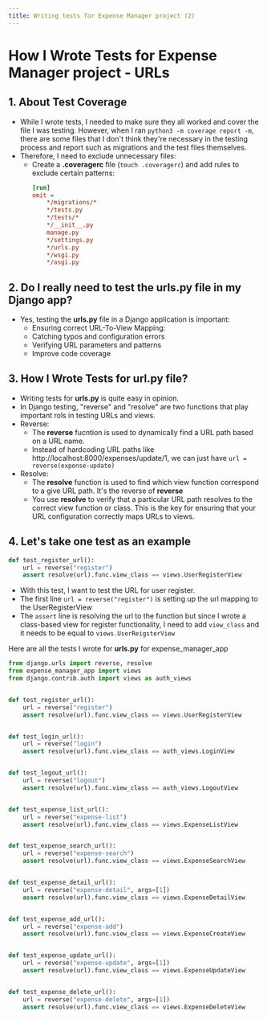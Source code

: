 ```yaml
---
title: Writing tests for Expense Manager project (2)
---
```


# How I Wrote Tests for Expense Manager project - URLs

## 1. About Test Coverage
- While I wrote tests, I needed to make sure they all worked and cover the file I was testing. However, when I ran ```python3 -m coverage report -m```, there are some files that I don't think they're necessary in the testing process and report such as migrations and the test files themselves.
- Therefore, I need to exclude unnecessary files:
    * Create a <b>.coveragerc</b> file (```touch .coveragerc```) and add rules to exclude certain patterns:
        ```ini
        [run]
        omit =
            */migrations/*
            */tests.py
            */tests/*
            */__init__.py
            manage.py
            */settings.py
            */urls.py
            */wsgi.py
            */asgi.py
        ```

## 2. Do I really need to test the urls.py file in my Django app?
- Yes, testing the <b>urls.py</b> file in a Django application is important:
    * Ensuring correct URL-To-View Mapping:
    * Catching typos and configuration errors
    * Verifying URL parameters and patterns
    * Improve code coverage


## 3. How I Wrote Tests for url.py file?
- Writing tests for <b>urls.py</b> is quite easy in opinion.
- In Django testing, "reverse" and "resolve" are two functions that play important rols in testing URLs and views.
- Reverse:
    * The <b>reverse</b> fucntion is used to dynamically find a URL path based on a URL name.
    * Instead of hardcoding URL paths like http://localhost:8000/expenses/update/1, we can just have ```url = reverse(expense-update)```
- Resolve:
    * The <b>resolve</b> function is used to find which view function correspond to a give URL path. It's the reverse of <b>reverse</b>
    * You use <b>resolve</b> to verify that a particular URL path resolves to the correct view function or class. This is the key for ensuring that your URL configuration correctly maps URLs to views.

## 4. Let's take one test as an example

```python
def test_register_url():
    url = reverse("register")
    assert resolve(url).func.view_class == views.UserRegisterView
```

- With this test, I want to test the URL for user register. 
- The first line ```url = reverse("register")``` is setting up the url mapping to the UserRegisterView
- The ```assert``` line is resolving the url to the function but since I wrote a class-based view for register functionality, I need to add ```view_class``` and it needs to be equal to ```views.UserReigsterView```

Here are all the tests I wrote for <b>urls.py</b> for expense_manager_app

```python title="tests/test_urls.py
from django.urls import reverse, resolve
from expense_manager_app import views
from django.contrib.auth import views as auth_views


def test_register_url():
    url = reverse("register")
    assert resolve(url).func.view_class == views.UserRegisterView


def test_login_url():
    url = reverse("login")
    assert resolve(url).func.view_class == auth_views.LoginView


def test_logout_url():
    url = reverse("logout")
    assert resolve(url).func.view_class == auth_views.LogoutView


def test_expense_list_url():
    url = reverse("expense-list")
    assert resolve(url).func.view_class == views.ExpenseListView


def test_expense_search_url():
    url = reverse("expense-search")
    assert resolve(url).func.view_class == views.ExpenseSearchView


def test_expense_detail_url():
    url = reverse("expense-detail", args=[1])
    assert resolve(url).func.view_class == views.ExpenseDetailView


def test_expense_add_url():
    url = reverse("expense-add")
    assert resolve(url).func.view_class == views.ExpenseCreateView


def test_expense_update_url():
    url = reverse("expense-update", args=[1])
    assert resolve(url).func.view_class == views.ExpenseUpdateView


def test_expense_delete_url():
    url = reverse("expense-delete", args=[1])
    assert resolve(url).func.view_class == views.ExpenseDeleteView

```